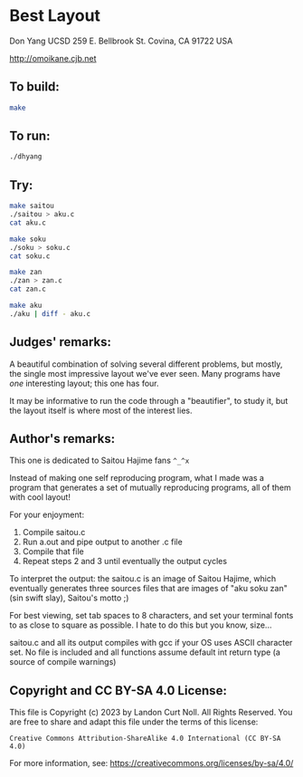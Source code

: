 # Best Layout

Don Yang
UCSD
259 E. Bellbrook St.
Covina, CA 91722
USA

http://omoikane.cjb.net

## To build:

```sh
make
```

## To run:

```sh
./dhyang
```

## Try:

```sh
make saitou
./saitou > aku.c
cat aku.c

make soku
./soku > soku.c
cat soku.c

make zan
./zan > zan.c
cat zan.c

make aku
./aku | diff - aku.c
```

## Judges' remarks:

A beautiful combination of solving several different problems, but
mostly, the single most impressive layout we've ever seen.  Many
programs have *one* interesting layout; this one has four.

It may be informative to run the code through a "beautifier", to
study it, but the layout itself is where most of the interest lies.

## Author's remarks:

This one is dedicated to Saitou Hajime fans `^_^x`

Instead of making one self reproducing program, what I made was a
program that generates a set of mutually reproducing programs, all of
them with cool layout!

For your enjoyment:

1. Compile saitou.c
2. Run a.out and pipe output to another .c file
3. Compile that file
4. Repeat steps 2 and 3 until eventually the output cycles

To interpret the output: the saitou.c is an image of Saitou Hajime,
which eventually generates three sources files that are images of
"aku soku zan" (sin swift slay), Saitou's motto ;)

For best viewing, set tab spaces to 8 characters, and set your
terminal fonts to as close to square as possible.  I hate to do this
but you know, size...

saitou.c and all its output compiles with gcc if your OS uses ASCII
character set.  No file is included and all functions assume default
int return type (a source of compile warnings)

## Copyright and CC BY-SA 4.0 License:

This file is Copyright (c) 2023 by Landon Curt Noll.  All Rights Reserved.
You are free to share and adapt this file under the terms of this license:

    Creative Commons Attribution-ShareAlike 4.0 International (CC BY-SA 4.0)

For more information, see: https://creativecommons.org/licenses/by-sa/4.0/
